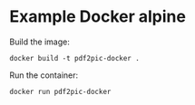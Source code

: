 # Example Docker alpine

Build the image:
```shell
docker build -t pdf2pic-docker .
```

Run the container:
```shell
docker run pdf2pic-docker
```
